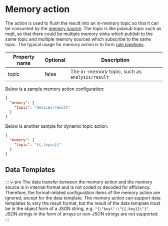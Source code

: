 # Memory action

The action is used to flush the result into an in-memory topic so that it can be consumed by the [memory source](../../sources/builtin/memory.md). The topic is like pubsub topic such as mqtt, so that there could be multiple memory sinks which publish to the same topic and multiple memory sources which subscribe to the same topic. The typical usage for memory action is to form [rule pipelines](../../rule_pipeline.md).

| Property name | Optional | Description                                    |
|---------------|----------|------------------------------------------------|
| topic         | false    | The in-memory topic, such as `analysis/result` |

Below is a sample memory action configuration:

```json
{
  "memory": {
    "topic": "devices/result"
  }
}
```

Below is another sample for dynamic topic action:

```json
{
  "memory": {
    "topic": "{{.topic}}"
  }
}
```

## Data Templates

::: v-pre
The data transfer between the memory action and the memory source is in internal format and is not coded or decoded for efficiency. Therefore, the format-related configuration items of the memory action are ignored, except for the data template. The memory action can support data templates to vary the result format, but the result of the data template must be in the object form of a JSON string, e.g. `"{\"key\":\"{{.key}}\"}"`. JSON strings in the form of arrays or non-JSON strings are not supported.
:::